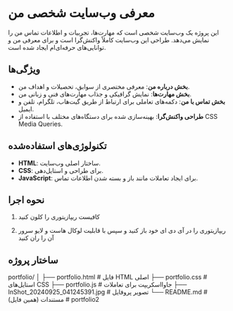 # معرفی وب‌سایت شخصی من

این پروژه یک وب‌سایت شخصی است که مهارت‌ها، تجربیات و اطلاعات تماس من را نمایش می‌دهد. طراحی این وب‌سایت کاملاً واکنش‌گرا است و برای معرفی من و توانایی‌های حرفه‌ای‌ام ایجاد شده است.

## ویژگی‌ها

- **بخش درباره من**: معرفی مختصری از سوابق، تحصیلات و اهداف من.
- **بخش مهارت‌ها**: نمایش گرافیکی و جذاب مهارت‌های فنی و زبانی من.
- **بخش تماس با من**: دکمه‌های تعاملی برای ارتباط از طریق گیت‌هاب، تلگرام، تلفن و ایمیل.
- **طراحی واکنش‌گرا**: بهینه‌سازی شده برای دستگاه‌های مختلف با استفاده از CSS Media Queries.

## تکنولوژی‌های استفاده‌شده

- **HTML**: ساختار اصلی وب‌سایت.
- **CSS**: برای طراحی و استایل‌دهی.
- **JavaScript**: برای ایجاد تعاملات مانند باز و بسته شدن اطلاعات تماس.

## نحوه اجرا

1. کافیست ریپازیتوری را کلون کنید

2. ریپازیتوری را در آی دی ای خود باز کنید و سپس با قابلیت لوکال هاست و لایو سرور آن را ران کنید

## ساختار پروژه

portfolio/
│
├── portfolio.html         # فایل HTML اصلی
├── portfolio.css          # استایل‌های CSS
├── portfolio.js           # جاوااسکریپت برای تعاملات
├── InShot_20240925_041245391.jpg # تصویر پروفایل
└── README.md              # مستندات (همین فایل)
#   p o r t f o l i o 2  
 